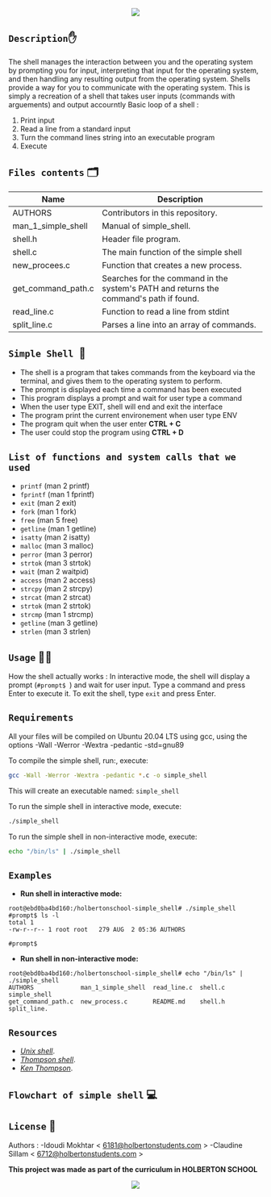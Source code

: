 <p align="center">
  <img src="https://user-images.githubusercontent.com/124044887/234376390-71b16d1b-d8ae-49cf-9f5f-5fa52a350d0c.png"/>
        </p>





## `Description`:hand:
The shell manages the interaction between you and the operating system by prompting you for input, interpreting that input for the operating system, and then handling any resulting output from the operating system.
Shells provide a way for you to communicate with the operating system.
This is simply a recreation of a shell that takes user inputs (commands with arguements) and output accourntly
Basic loop of a shell :
1. Print input
2. Read a line from a standard input
3. Turn the command lines string into an executable program
4. Execute

## `Files contents` :card_index_dividers:

| Name | Description |
| ------------------------------ | -------------------------------------------- |
| AUTHORS | Contributors in this repository.|
| man_1_simple_shell | Manual of simple_shell. |
| shell.h | Header file program. |
| shell.c | The main function of the simple shell |
| new_procees.c | Function that creates a new process. |
| get_command_path.c | Searches for the command in the system's PATH and returns the command's path if found. |
| read_line.c | Function to read a line from stdint |
| split_line.c | Parses a line into an array of commands. |

## `Simple Shell `🐚

- The shell is a program that takes commands from the keyboard via the terminal, and gives them to the operating system to perform.
- The prompt is displayed each time a command has been executed
- This program displays a prompt and wait for user type a command
- When the user type EXIT, shell will end and exit the interface
- The program print the current environement when user type ENV
- The program quit when the user enter **CTRL + C**
- The user could stop the program using **CTRL  + D**


## `List of functions and system calls that we used`

* ```printf``` (man 2 printf)
* ```fprintf``` (man 1 fprintf)
* ```exit``` (man 2 exit)
* ```fork``` (man 1 fork)
* ```free``` (man 5 free)
* ```getline``` (man 1 getline)
* ```isatty``` (man 2 isatty)
* ```malloc``` (man 3 malloc)
* ```perror``` (man 3 perror)
* ```strtok``` (man 3 strtok)
* ```wait``` (man 2 waitpid)
* ```access``` (man 2 access)
* ```strcpy``` (man 2 strcpy)
* ```strcat``` (man 2 strcat)
* ```strtok``` (man 2 strtok)
* ```strcmp``` (man 1 strcmp)
* ```getline``` (man 3 getline)
* ```strlen``` (man 3 strlen)


## `Usage` :man_technologist:

How the shell actually works :
In interactive mode, the shell will display a prompt (`#prompt$ `) and wait for user input. Type a command and press Enter to execute it. To exit the shell, type `exit` and press Enter.

## `Requirements`
All your files will be compiled on Ubuntu 20.04 LTS using gcc, using the options -Wall -Werror -Wextra -pedantic -std=gnu89

To compile the simple shell, run:, execute:
```bash
gcc -Wall -Werror -Wextra -pedantic *.c -o simple_shell
```

This will create an executable named: ```simple_shell```

To run the simple shell in interactive mode, execute:
```bash
./simple_shell
```

To run the simple shell in non-interactive mode, execute:
```bash
echo "/bin/ls" | ./simple_shell
```

## `Examples`

* **Run shell in interactive mode:**

```
root@ebd0ba4bd160:/holbertonschool-simple_shell# ./simple_shell
#prompt$ ls -l
total 1
-rw-r--r-- 1 root root   279 AUG  2 05:36 AUTHORS

#prompt$
```
* **Run shell in non-interactive mode:**
```
root@ebd0ba4bd160:/holbertonschool-simple_shell# echo "/bin/ls" | ./simple_shell
AUTHORS             man_1_simple_shell  read_line.c  shell.c  simple_shell
get_command_path.c  new_process.c       README.md    shell.h  split_line.
```

## `Resources`

* [*Unix shell*](https://intranet.hbtn.io/rltoken/McTQ6qvcqZZQlZtZdjdVnQ).
* [*Thompson shell*](https://intranet.hbtn.io/rltoken/FLRzIA3zLln5XV7erPHgsQ).
* [*Ken Thompson*](https://intranet.hbtn.io/rltoken/Pzs_A3Wo6LTHE8WX_uKiWg).

## `Flowchart of simple shell` :computer:



## `License` :busts_in_silhouette:
Authors :
-Idoudi Mokhtar  < 6181@holbertonstudents.com >
-Claudine Sillam < 6712@holbertonstudents.com >

**This project was made as part of the curriculum in HOLBERTON SCHOOL**

<p align="center">
  <a href="https://www.holbertonschool.com/"target="_blank"><img src="https://user-images.githubusercontent.com/97880395/181658846-6e76edce-7d56-4abe-8c62-228479bde436.png" </a>
        </p>
	
